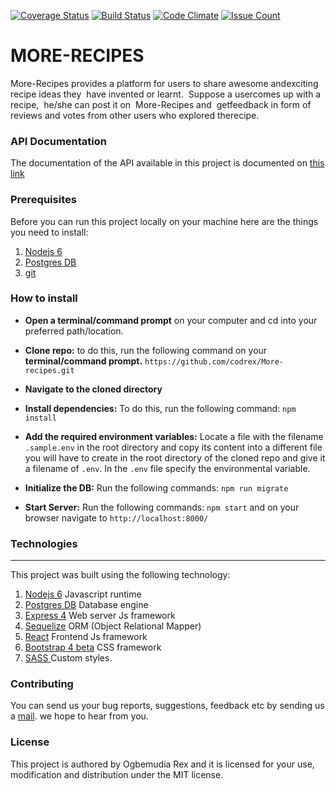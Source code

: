 [![Coverage Status](https://coveralls.io/repos/github/codrex/More-recipes/badge.svg?branch=develop)](https://coveralls.io/github/codrex/More-recipes?branch=develop)
[![Build Status](https://travis-ci.org/codrex/More-recipes.svg?branch=develop)](https://travis-ci.org/codrex/More-recipes)
[![Code Climate](https://codeclimate.com/github/codrex/More-recipes/badges/gpa.svg)](https://codeclimate.com/github/codrex/More-recipes)
[![Issue Count](https://codeclimate.com/github/codrex/More-recipes/badges/issue_count.svg)](https://codeclimate.com/github/codrex/More-recipes)

# MORE-RECIPES
 More-Recipes​​ ​provides​ ​a​ ​platform​ ​for​ ​users​ ​to​ ​share​ ​awesome​ ​and​ ​exciting​ ​​ ​recipe​ ​ideas​ ​they  have​ ​invented​ ​or​ ​learnt.​ ​​ ​Suppose​ ​a​ ​user​ ​comes ​up​ ​with​ ​a​ ​recipe,​ ​​ ​he/she​ ​can​ ​post​ ​it​ ​on  More-Recipes​​ ​and​ ​​ ​get​ ​feedback​ ​in​ ​form​ ​of​ ​reviews​ ​and​ ​votes​ ​from​ ​other​ ​users​ ​who​ ​explored​ the ​recipe.​

### API Documentation
The documentation of the API available in this project is documented on
[this link](http://docs.morerecipes.apiary.io)

### Prerequisites
Before you can run this project locally on your machine here are the things you need to install:

1. [ Nodejs 6](https://nodejs.org/en/)
1. [Postgres DB](https://www.postgresql.org/download/)
1. [git](https://git-scm.com/downloads)

### How to install 
* **Open a terminal/command prompt** on your computer and cd into your preferred path/location.
* **Clone repo:** to do this, run the following command on your **terminal/command prompt.**
```https://github.com/codrex/More-recipes.git```
* **Navigate to the cloned directory**
* **Install dependencies:** To do this, run the following command: ```npm install```
* **Add the required environment variables:** Locate a file with the filename `.sample.env` in the root directory and copy its content into a different file you will have to create in the root directory of the cloned repo and give it a filename of `.env`. In the `.env` file specify the environmental variable.

* **Initialize the DB:** Run the following commands:
```npm run migrate```

* **Start Server:** Run the following commands:
```npm start```
and on your browser navigate to ```http://localhost:8000/```


### Technologies

-----
This project was built using the following technology:

1. [ Nodejs 6](https://nodejs.org/en/) Javascript runtime
1. [Postgres DB](https://www.postgresql.org/download/) Database engine
 1. [Express 4](https://expressjs.com/) Web server Js framework
 1. [Sequelize](http://docs.sequelizejs.com/) ORM (Object Relational Mapper)
 1. [React](https://reactjs.org/) Frontend Js framework
 1. [Bootstrap 4 beta](https://getbootstrap.com/) CSS framework
 1. [SASS ](http://sass-lang.com/) Custom styles.

 ### Contributing

You can send us your bug reports, suggestions, feedback etc by sending us a [mail](mailto:rex.ogbemudia@andela.com). we hope to hear from you.
### License

This project is authored by Ogbemudia Rex and it is licensed for your use, modification and distribution under the MIT license.
